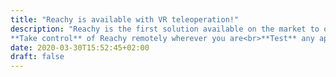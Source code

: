 ```yaml
---
title: "Reachy is available with VR teleoperation!"
description: "Reachy is the first solution available on the market to offer remote teleoperation of a humanoid robot, using virtual reality.<br><br>
**Take control** of Reachy remotely wherever you are<br>**Test** any application in any environment, right away.<br>**Teach** the robot how to perform advanced tasks using a VR kit."
date: 2020-03-30T15:52:45+02:00
draft: false
---
```



